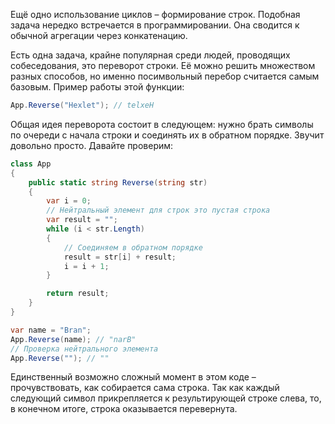 
Ещё одно использование циклов – формирование строк. Подобная задача нередко встречается в программировании. Она сводится к обычной агрегации через конкатенацию.

Есть одна задача, крайне популярная среди людей, проводящих собеседования, это переворот строки. Её можно решить множеством разных способов, но именно посимвольный перебор считается самым базовым. Пример работы этой функции:

```cs
App.Reverse("Hexlet"); // telxeH
```

Общая идея переворота состоит в следующем: нужно брать символы по очереди с начала строки и соединять их в обратном порядке. Звучит довольно просто. Давайте проверим:

```cs
class App
{
    public static string Reverse(string str)
    {
        var i = 0;
        // Нейтральный элемент для строк это пустая строка
        var result = "";
        while (i < str.Length)
        {
            // Соединяем в обратном порядке
            result = str[i] + result;
            i = i + 1;
        }

        return result;
    }
}

var name = "Bran";
App.Reverse(name); // "narB"
// Проверка нейтрального элемента
App.Reverse(""); // ""
```

Единственный возможно сложный момент в этом коде – прочувствовать, как собирается сама строка. Так как каждый следующий символ прикрепляется к результирующей строке слева, то, в конечном итоге, строка оказывается перевернута.
